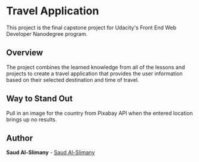 # Travel Application

This project is the final capstone project for Udacity's Front End Web Developer Nanodegree program.

## Overview

The project combines the learned knowledge from all of the lessons and projects to create a travel application that provides the user information based on their selected destination and time of travel.

## Way to Stand Out
Pull in an image for the country from Pixabay API when the entered location brings up no results.

## Author

**Saud Al-Slimany**  - [Saud Al-Slimany](https://www.linkedin.com/in/saudalslimany/)
